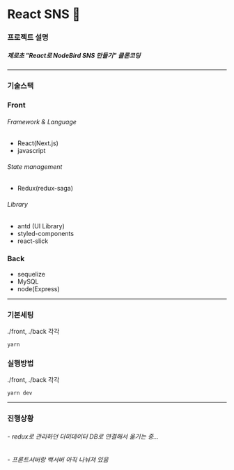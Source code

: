 # React SNS 💙

### 프로젝트 설명
##### 제로초 "React로 NodeBird SNS 만들기" 클론코딩
-------

### 기술스택
### Front
###### Framework & Language
- React(Next.js)
- javascript
###### State management
- Redux(redux-saga)
###### Library
- antd (UI Library)
- styled-components
- react-slick
### Back
- sequelize
- MySQL
- node(Express)

-------

### 기본세팅
./front, ./back 각각
<pre><code>yarn</code></pre> 

### 실행방법
./front, ./back 각각
<pre><code>yarn dev</code></pre> 
------
### 진행상황
###### - redux로 관리하던 더미데이터 DB로 연결해서 옮기는 중...
###### - 프론트서버랑 백서버 아직 나눠져 있음



